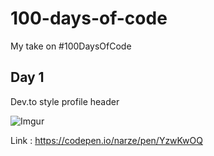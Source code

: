 # 100-days-of-code

My take on #100DaysOfCode

## Day 1

Dev.to style profile header

![Imgur](https://i.imgur.com/gNYUCNT.png)

Link : https://codepen.io/narze/pen/YzwKwOQ
